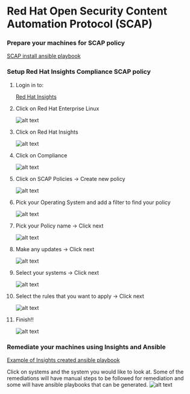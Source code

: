 # Red Hat Open Security Content Automation Protocol (SCAP)

### Prepare your machines for SCAP policy
[SCAP install ansible playbook](https://github.com/ericcames/RHOpenSCAP/blob/main/scapinstall.yml "SCAP Install Playbook")

### Setup Red Hat Insights Compliance SCAP policy
1. Login in to:

    [Red Hat Insights](https://console.redhat.com "Red Hat Hybrid Cloud Console")
    
2. Click on Red Hat Enterprise Linux
    
    ![alt text](https://github.com/ericcames/RHOpenSCAP/blob/main/images/RHEL.png "Logo Title Text 1")
    
3. Click on Red Hat Insights

    ![alt text](https://github.com/ericcames/RHOpenSCAP/blob/main/images/Red%20Hat%20Insights.png "Logo Title Text 1")
    
4. Click on Compliance

    ![alt text](https://github.com/ericcames/RHOpenSCAP/blob/main/images/Compliance.png "Logo Title Text 1")
    
5. Click on SCAP Policies -> Create new policy

    ![alt text](https://github.com/ericcames/RHOpenSCAP/blob/main/images/CreateSCAP.png "Logo Title Text 1")

6. Pick your Operating System and add a filter to find your policy

    ![alt text](https://github.com/ericcames/RHOpenSCAP/blob/main/images/PickOS.png "Logo Title Text 1")

7. Pick your Policy name -> Click next

    ![alt text](https://github.com/ericcames/RHOpenSCAP/blob/main/images/Pickyourpolicy.png "Logo Title Text 1")

8. Make any updates -> Click next

    ![alt text](https://github.com/ericcames/RHOpenSCAP/blob/main/images/adjustments.png "Logo Title Text 1")

9. Select your systems -> Click next

    ![alt text](https://github.com/ericcames/RHOpenSCAP/blob/main/images/addyoursystems.png "Logo Title Text 1")

10. Select the rules that you want to apply -> Click next

    ![alt text](https://github.com/ericcames/RHOpenSCAP/blob/main/images/Rulereview.png "Logo Title Text 1")
    
11. Finish!!

    ![alt text](https://github.com/ericcames/RHOpenSCAP/blob/main/images/Finish.png "Logo Title Text 1")
    
### Remediate your machines using Insights and Ansible
[Example of Insights created ansible playbook](https://github.com/ericcames/RHOpenSCAP/blob/main/example-rhel7cisremediation.yml "SCAP Install Playbook")

Click on systems and the system you would like to look at.  Some of the remediations will have manual steps to be followed for remediation and some will have ansible playbooks that can be generated.
    ![alt text](https://github.com/ericcames/RHOpenSCAP/blob/main/images/Remediations.png "Logo Title Text 1")


